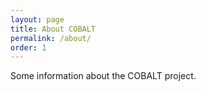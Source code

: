 ```yaml
---
layout: page
title: About COBALT
permalink: /about/
order: 1
---
```


Some information about the COBALT project.
